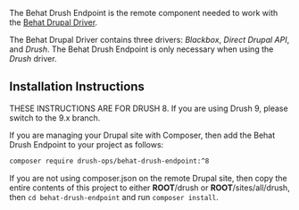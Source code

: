 The Behat Drush Endpoint is the remote component needed to work with the [Behat Drupal Driver](https://github.com/jhedstrom/DrupalDriver).

The Behat Drupal Driver contains three drivers:  *Blackbox*, *Direct Drupal API*, and *Drush*.  The Behat Drush Endpoint is only necessary when using the *Drush* driver.

## Installation Instructions

THESE INSTRUCTIONS ARE FOR DRUSH 8. If you are using Drush 9, please switch to the 9.x branch.

If you are managing your Drupal site with Composer, then add the Behat Drush Endpoint to your project as follows:
```bash
composer require drush-ops/behat-drush-endpoint:^8
```
If you are not using composer.json on the remote Drupal site, then copy the entire contents of this project to either **__ROOT__**/drush or **__ROOT__**/sites/all/drush, then `cd behat-drush-endpoint` and run `composer install`.
